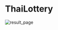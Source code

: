 # ThaiLottery
![result_page](https://user-images.githubusercontent.com/48876807/91168287-5af94500-e710-11ea-94c0-473fc6a0dc53.jpg)
